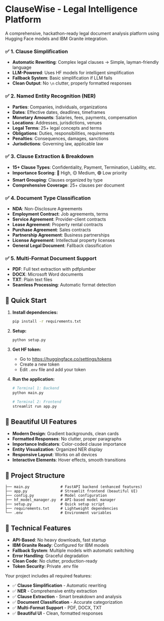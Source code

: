 # ClauseWise - Legal Intelligence Platform

A comprehensive, hackathon-ready legal document analysis platform using Hugging Face models and IBM Granite integration.


### ✅ **1. Clause Simplification**
- **Automatic Rewriting**: Complex legal clauses → Simple, layman-friendly language
- **LLM-Powered**: Uses HF models for intelligent simplification
- **Fallback System**: Basic simplification if LLM fails
- **Clean Output**: No `\n` clutter, properly formatted responses

### ✅ **2. Named Entity Recognition (NER)**
- **Parties**: Companies, individuals, organizations
- **Dates**: Effective dates, deadlines, timeframes
- **Monetary Amounts**: Salaries, fees, payments, compensation
- **Locations**: Addresses, jurisdictions, venues
- **Legal Terms**: 25+ legal concepts and terms
- **Obligations**: Duties, responsibilities, requirements
- **Penalties**: Consequences, damages, sanctions
- **Jurisdictions**: Governing law, applicable law

### ✅ **3. Clause Extraction & Breakdown**
- **15+ Clause Types**: Confidentiality, Payment, Termination, Liability, etc.
- **Importance Scoring**: 🔴 High, 🟡 Medium, 🟢 Low priority
- **Smart Grouping**: Clauses organized by type
- **Comprehensive Coverage**: 25+ clauses per document

### ✅ **4. Document Type Classification**
- **NDA**: Non-Disclosure Agreements
- **Employment Contract**: Job agreements, terms
- **Service Agreement**: Provider-client contracts
- **Lease Agreement**: Property rental contracts
- **Purchase Agreement**: Sales contracts
- **Partnership Agreement**: Business partnerships
- **License Agreement**: Intellectual property licenses
- **General Legal Document**: Fallback classification

### ✅ **5. Multi-Format Document Support**
- **PDF**: Full text extraction with pdfplumber
- **DOCX**: Microsoft Word documents
- **TXT**: Plain text files
- **Seamless Processing**: Automatic format detection

## 🚀 **Quick Start**

1. **Install dependencies:**
   ```bash
   pip install -r requirements.txt
   ```

2. **Setup:**
   ```bash
   python setup.py
   ```

3. **Get HF token:**
   - Go to https://huggingface.co/settings/tokens
   - Create a new token
   - Edit `.env` file and add your token

4. **Run the application:**
   ```bash
   # Terminal 1: Backend
   python main.py
   
   # Terminal 2: Frontend
   streamlit run app.py
   ```

## 🎨 **Beautiful UI Features**

- **Modern Design**: Gradient backgrounds, clean cards
- **Formatted Responses**: No clutter, proper paragraphs
- **Importance Indicators**: Color-coded clause importance
- **Entity Visualization**: Organized NER display
- **Responsive Layout**: Works on all devices
- **Interactive Elements**: Hover effects, smooth transitions

## 📁 **Project Structure**

```
├── main.py              # FastAPI backend (enhanced features)
├── app.py               # Streamlit frontend (beautiful UI)
├── config.py            # Model configuration
├── hf_model_manager.py  # API-based model manager
├── setup.py             # Quick setup script
├── requirements.txt     # Lightweight dependencies
└── .env                 # Environment variables
```

## 🔧 **Technical Features**

- **API-Based**: No heavy downloads, fast startup
- **IBM Granite Ready**: Configured for IBM models
- **Fallback System**: Multiple models with automatic switching
- **Error Handling**: Graceful degradation
- **Clean Code**: No clutter, production-ready
- **Token Security**: Private .env file



Your project includes all required features:
- ✅ **Clause Simplification** - Automatic rewriting
- ✅ **NER** - Comprehensive entity extraction  
- ✅ **Clause Extraction** - Smart breakdown and analysis
- ✅ **Document Classification** - Accurate categorization
- ✅ **Multi-Format Support** - PDF, DOCX, TXT
- ✅ **Beautiful UI** - Clean, formatted responses
